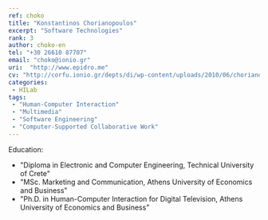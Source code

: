 ```yaml
---
ref: choko
title: "Konstantinos Chorianopoulos"
excerpt: "Software Technologies"
rank: 3
author: choko-en
tel: "+30 26610 87707"
email: "choko@ionio.gr"
uri:  "http://www.epidro.me"
cv: "http://corfu.ionio.gr/depts/di/wp-content/uploads/2010/06/chorianopoulos_cv_gr_2011.pdf"
categories:
 - HILab
tags:
 - "Human-Computer Interaction"
 - "Multimedia"
 - "Software Engineering"
 - "Computer-Supported Collaborative Work"
---
```


Education:
  - "Diploma in Electronic and Computer Engineering, Technical University of Crete"
  - "MSc. Marketing and Communication, Athens University of Economics and Business"
  - "Ph.D. in Human-Computer Interaction for Digital Television, Athens University of Economics and Business"

